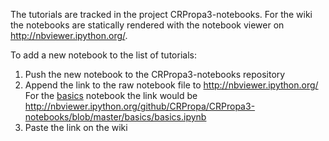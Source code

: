The tutorials are tracked in the project CRPropa3-notebooks.
For the wiki the notebooks are statically rendered with the notebook viewer on http://nbviewer.ipython.org/.

To add a new notebook to the list of tutorials:

1. Push the new notebook to the CRPropa3-notebooks repository
2. Append the link to the raw notebook file to http://nbviewer.ipython.org/
For the [basics](https://github.com/CRPropa/CRPropa3-notebooks/blob/master/basics/basics.ipynb) notebook the link would be http://nbviewer.ipython.org/github/CRPropa/CRPropa3-notebooks/blob/master/basics/basics.ipynb
3. Paste the link on the wiki